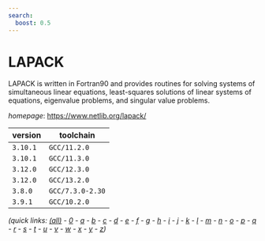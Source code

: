 ```yaml
---
search:
  boost: 0.5
---
```

# LAPACK

LAPACK is written in Fortran90 and provides routines for solving systems of  simultaneous linear equations, least-squares solutions of linear systems of equations, eigenvalue  problems, and singular value problems.

*homepage*: <https://www.netlib.org/lapack/>

version | toolchain
--------|----------
``3.10.1`` | ``GCC/11.2.0``
``3.10.1`` | ``GCC/11.3.0``
``3.12.0`` | ``GCC/12.3.0``
``3.12.0`` | ``GCC/13.2.0``
``3.8.0`` | ``GCC/7.3.0-2.30``
``3.9.1`` | ``GCC/10.2.0``


*(quick links: [(all)](../index.md) - [0](../0/index.md) - [a](../a/index.md) - [b](../b/index.md) - [c](../c/index.md) - [d](../d/index.md) - [e](../e/index.md) - [f](../f/index.md) - [g](../g/index.md) - [h](../h/index.md) - [i](../i/index.md) - [j](../j/index.md) - [k](../k/index.md) - [l](../l/index.md) - [m](../m/index.md) - [n](../n/index.md) - [o](../o/index.md) - [p](../p/index.md) - [q](../q/index.md) - [r](../r/index.md) - [s](../s/index.md) - [t](../t/index.md) - [u](../u/index.md) - [v](../v/index.md) - [w](../w/index.md) - [x](../x/index.md) - [y](../y/index.md) - [z](../z/index.md))*

